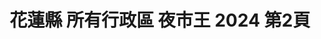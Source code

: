 ---
title: "花蓮縣 所有行政區 夜市王 2024 第2頁"
description: "花蓮縣 所有行政區 夜市王 2024 獲獎餐廳 第2頁"
keywords:
  - 美食競賽
  - 台灣美食
  - 美食精選
datePublished: "2025-06-30"
dateModified: "2025-07-05"
city: "花蓮縣"
district: "所有行政區"
award: "夜市王"
year: "2024"
page: 2
count: 10

restaurants:
  - name: "強蛋餅(E79)"
    city: "花蓮縣"
    district: "花蓮市"
    address: "花蓮縣花蓮市明義街E79"
    phone: "0922288775"
    geo: "23.97085864409738, 121.61065466838497"
    link: "花蓮縣/花蓮市/強蛋餅_E79_"
    google_map: "https://maps.app.goo.gl/imv7R7SK6SbX8nix5"
    footinder: "https://footinder.com.tw/%E8%8A%B1%E8%93%AE%E7%B8%A3%E8%8A%B1%E8%93%AE%E5%B8%82/121700/"
    award:
    - name: "夜市王"
      year: "2024"
---